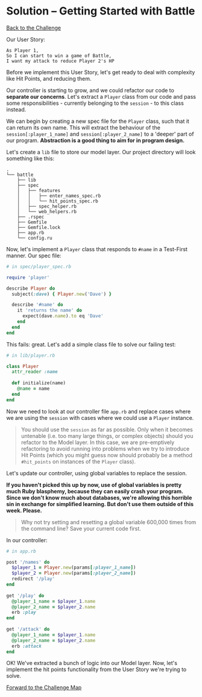 # Solution – Getting Started with Battle

[Back to the Challenge](../23_extracting_logic_to_the_model.md)

Our User Story:

```
As Player 1,
So I can start to win a game of Battle,
I want my attack to reduce Player 2's HP
```

Before we implement this User Story, let's get ready to deal with complexity like Hit Points, and reducing them.

Our controller is starting to grow, and we could refactor our code to **separate our concerns**. Let's extract a `Player` class from our code and pass some responsibilities - currently belonging to the `session` - to this class instead.

We can begin by creating a new spec file for the `Player` class, such that it can return its own name. This will extract the behaviour of the `session[:player_1_name]` and `session[:player_2_name]` to a 'deeper' part of our program. **Abstraction is a good thing to aim for in program design.**

Let's create a `lib` file to store our model layer. Our project directory will look something like this:

```
.
└── battle
    ├── lib
    ├── spec
    │   ├── features
    │   │   ├── enter_names_spec.rb
    │   │   └── hit_points_spec.rb
    │   ├── spec_helper.rb
    │   └── web_helpers.rb
    ├── .rspec
    ├── Gemfile
    ├── Gemfile.lock
    ├── app.rb
    └── config.ru
```

Now, let's implement a `Player` class that responds to `#name` in a Test-First manner. Our spec file:

```ruby
# in spec/player_spec.rb

require 'player'

describe Player do
  subject(:dave) { Player.new('Dave') }

  describe '#name' do
    it 'returns the name' do
      expect(dave.name).to eq 'Dave'
    end
  end
end
```

This fails: great. Let's add a simple class file to solve our failing test:

```ruby
# in lib/player.rb

class Player
  attr_reader :name
  
  def initialize(name)
    @name = name
  end
end 
```

Now we need to look at our controller file `app.rb` and replace cases where we are using the `session` with cases where we could use a `Player` instance.

> You should use the `session` as far as possible. Only when it becomes untenable (i.e. too many large things, or complex objects) should you refactor to the Model layer. In this case, we are pre-emptively refactoring to avoid running into problems when we try to introduce Hit Points (which you might guess now should probably be a method `#hit_points` on instances of the `Player` class).

Let's update our controller, using global variables to replace the session.

**If you haven't picked this up by now, use of global variables is pretty much Ruby blasphemy, because they can easily crash your program. Since we don't know much about databases, we're allowing this horrible sin in exchange for simplified learning. But don't use them outside of this week. Please.**

> Why not try setting and resetting a global variable 600,000 times from the command line? Save your current code first.

In our controller:

```ruby
# in app.rb

post '/names' do
  $player_1 = Player.new(params[:player_1_name])
  $player_2 = Player.new(params[:player_2_name])
  redirect '/play'
end
 
get '/play' do
  @player_1_name = $player_1.name
  @player_2_name = $player_2.name
  erb :play
end
 
get '/attack' do
  @player_1_name = $player_1.name
  @player_2_name = $player_2.name
  erb :attack
end
```

OK! We've extracted a bunch of logic into our Model layer. Now, let's implement the hit points functionality from the User Story we're trying to solve.

[Forward to the Challenge Map](../00_challenge_map.md)